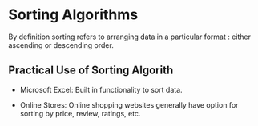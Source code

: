 # Sorting Algorithms

By definition sorting refers to arranging data in a particular format : either ascending or descending order.

## Practical Use of Sorting Algorith

- Microsoft Excel: Built in functionality to sort data.

- Online Stores: Online shopping websites generally have option for sorting by price, review, ratings, etc.

